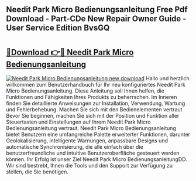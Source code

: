 ## Needit Park Micro Bedienungsanleitung Free Pdf Download - Part-CDe New Repair Owner Guide - User Service Edition BvsGQ

# <h2><a href="http://df4i1z0.blite.top/?on=Needit+Park+Micro+Bedienungsanleitung">🔗Download 👉🔴 Needit Park Micro Bedienungsanleitung</a></h2>

[![Needit Park Micro Bedienungsanleitung new download](https://i.imgur.com/lujVjoI.png)](http://df4i1z0.blite.top/?on=Needit+Park+Micro+Bedienungsanleitung)
Hallo und herzlich willkommen zum Benutzerhandbuch für Ihr neu konfiguriertes Needit Park Micro Bedienungsanleitung. Diese Anleitung soll Ihnen helfen, die Funktionen und Fähigkeiten Ihres Produkts zu beherrschen. Im Inneren finden Sie detaillierte Anweisungen zur Installation, Verwendung, Wartung und Fehlerbehebung. Machen Sie sich mit den Bedienelementen vertraut Bevor Sie beginnen, machen Sie sich mit der Position und Funktion aller Steuertasten und Einstellungen auf Ihrem Needit Park Micro Bedienungsanleitung vertraut. Needit Park Micro Bedienungsanleitung bietet Benutzern eine umfangreiche Palette erweiterter Funktionen, darunter Geolokalisierung, intelligente Warnungen, anpassbare Designs und automatische Synchronisierung, die alle einfach über die benutzerfreundliche und intuitive Benutzeroberfläche gesteuert werden können. Ihr Erfolg ist unser Ziel Needit Park Micro BedienungsanleitungDD. Wir sind bestrebt, Ihnen die Tools und den Support zur Verfügung zu stellen, die Sie benötigen.
